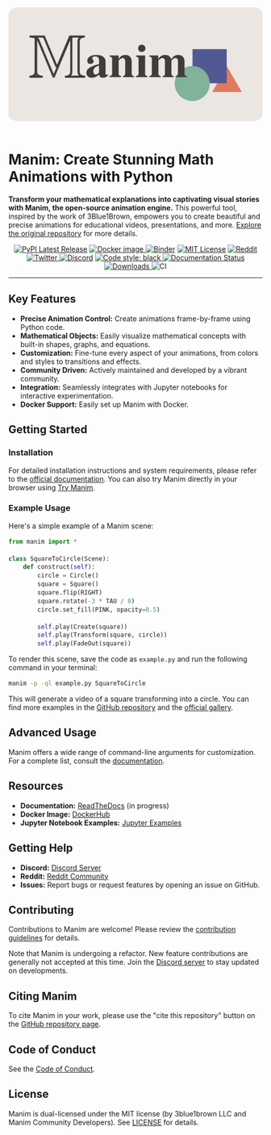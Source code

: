 <p align="center">
    <a href="https://www.manim.community/"><img src="https://raw.githubusercontent.com/ManimCommunity/manim/main/logo/cropped.png" alt="Manim Logo"></a>
    <br />
    <br />
</p>

# Manim: Create Stunning Math Animations with Python

**Transform your mathematical explanations into captivating visual stories with Manim, the open-source animation engine.** This powerful tool, inspired by the work of 3Blue1Brown, empowers you to create beautiful and precise animations for educational videos, presentations, and more. [Explore the original repository](https://github.com/ManimCommunity/manim) for more details.

<p align="center">
    <a href="https://pypi.org/project/manim/"><img src="https://img.shields.io/pypi/v/manim.svg?style=flat&logo=pypi" alt="PyPI Latest Release"></a>
    <a href="https://hub.docker.com/r/manimcommunity/manim"><img src="https://img.shields.io/docker/v/manimcommunity/manim?color=%23099cec&label=docker%20image&logo=docker" alt="Docker image"> </a>
    <a href="https://mybinder.org/v2/gh/ManimCommunity/jupyter_examples/HEAD?filepath=basic_example_scenes.ipynb"><img src="https://mybinder.org/badge_logo.svg" alt="Binder"></a>
    <a href="http://choosealicense.com/licenses/mit/"><img src="https://img.shields.io/badge/license-MIT-red.svg?style=flat" alt="MIT License"></a>
    <a href="https://www.reddit.com/r/manim/"><img src="https://img.shields.io/reddit/subreddit-subscribers/manim.svg?color=orange&label=reddit&logo=reddit" alt="Reddit" ></a>
    <a href="https://twitter.com/manim_community/"><img src="https://img.shields.io/twitter/url/https/twitter.com/cloudposse.svg?style=social&label=Follow%20%40manim_community" alt="Twitter">
    <a href="https://www.manim.community/discord/"><img src="https://img.shields.io/discord/581738731934056449.svg?label=discord&color=yellow&logo=discord" alt="Discord"></a>
    <a href="https://github.com/psf/black"><img src="https://img.shields.io/badge/code%20style-black-000000.svg" alt="Code style: black">
    <a href="https://docs.manim.community/"><img src="https://readthedocs.org/projects/manimce/badge/?version=latest" alt="Documentation Status"></a>
    <a href="https://pepy.tech/project/manim"><img src="https://pepy.tech/badge/manim/month?" alt="Downloads"> </a>
    <img src="https://github.com/ManimCommunity/manim/workflows/CI/badge.svg" alt="CI">
</p>

---

## Key Features

*   **Precise Animation Control:** Create animations frame-by-frame using Python code.
*   **Mathematical Objects:** Easily visualize mathematical concepts with built-in shapes, graphs, and equations.
*   **Customization:** Fine-tune every aspect of your animations, from colors and styles to transitions and effects.
*   **Community Driven:** Actively maintained and developed by a vibrant community.
*   **Integration:** Seamlessly integrates with Jupyter notebooks for interactive experimentation.
*   **Docker Support:** Easily set up Manim with Docker.

## Getting Started

### Installation

For detailed installation instructions and system requirements, please refer to the [official documentation](https://docs.manim.community/en/stable/installation.html).  You can also try Manim directly in your browser using [Try Manim](https://try.manim.community/).

### Example Usage

Here's a simple example of a Manim scene:

```python
from manim import *

class SquareToCircle(Scene):
    def construct(self):
        circle = Circle()
        square = Square()
        square.flip(RIGHT)
        square.rotate(-3 * TAU / 8)
        circle.set_fill(PINK, opacity=0.5)

        self.play(Create(square))
        self.play(Transform(square, circle))
        self.play(FadeOut(square))
```

To render this scene, save the code as `example.py` and run the following command in your terminal:

```bash
manim -p -ql example.py SquareToCircle
```

This will generate a video of a square transforming into a circle. You can find more examples in the [GitHub repository](example_scenes) and the [official gallery](https://docs.manim.community/en/stable/examples.html).

## Advanced Usage

Manim offers a wide range of command-line arguments for customization.  For a complete list, consult the [documentation](https://docs.manim.community/en/stable/guides/configuration.html).

## Resources

*   **Documentation:** [ReadTheDocs](https://docs.manim.community/) (in progress)
*   **Docker Image:** [DockerHub](https://hub.docker.com/r/manimcommunity/manim)
*   **Jupyter Notebook Examples:** [Jupyter Examples](https://mybinder.org/v2/gh/ManimCommunity/jupyter_examples/HEAD?filepath=basic_example_scenes.ipynb)

## Getting Help

*   **Discord:** [Discord Server](https://www.manim.community/discord/)
*   **Reddit:** [Reddit Community](https://www.reddit.com/r/manim/)
*   **Issues:** Report bugs or request features by opening an issue on GitHub.

## Contributing

Contributions to Manim are welcome!  Please review the [contribution guidelines](https://docs.manim.community/en/stable/contributing.html) for details.

Note that Manim is undergoing a refactor. New feature contributions are generally not accepted at this time. Join the [Discord server](https://www.manim.community/discord/) to stay updated on developments.

## Citing Manim

To cite Manim in your work, please use the "cite this repository" button on the [GitHub repository page](https://github.com/ManimCommunity/manim).

## Code of Conduct

See the [Code of Conduct](https://docs.manim.community/en/stable/conduct.html).

## License

Manim is dual-licensed under the MIT license (by 3blue1brown LLC and Manim Community Developers). See [LICENSE](LICENSE) for details.